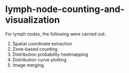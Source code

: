 # lymph-node-counting-and-visualization

For lymph nodes, the following were carried out:

1. Spatial coordinate extraction
2. Zone-based counting
3. Distribution probability heatmapping
4. Distribution curve plotting
5. Image merging
